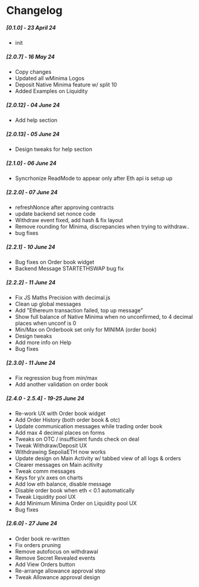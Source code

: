 # Changelog

##### [0.1.0] - 23 April 24

- init

##### [2.0.7] - 16 May 24

- Copy changes
- Updated all wMinima Logos
- Deposit Native Minima feature w/ split 10
- Added Examples on Liquidity

##### [2.0.12] - 04 June 24

- Add help section

##### [2.0.13] - 05 June 24

- Design tweaks for help section

##### [2.1.0] - 06 June 24

- Syncrhonize ReadMode to appear only after Eth api is setup up

##### [2.2.0] - 07 June 24

- refreshNonce after approving contracts
- update backend set nonce code
- Withdraw event fixed, add hash & fix layout
- Remove rounding for Minima, discrepancies when trying to withdraw..
- bug fixes

##### [2.2.1] - 10 June 24

- Bug fixes on Order book widget
- Backend Message STARTETHSWAP bug fix

##### [2.2.2] - 11 June 24

- Fix JS Maths Precision with decimal.js
- Clean up global messages
- Add "Ethereum transaction failed, top up message"
- Show full balance of Native Minima when no unconfirmed, to 4 decimal places when unconf is 0
- Min/Max on Orderbook set only for MINIMA (order book)
- Design tweaks
- Add more info on Help
- Bug fixes

##### [2.3.0] - 11 June 24

- Fix regression bug from min/max
- Add another validation on order book

##### [2.4.0 - 2.5.4] - 19-25 June 24

- Re-work UX with Order book widget
- Add Order History (both order book & otc)
- Update communication messages while trading order book
- Add max 4 decimal places on forms
- Tweaks on OTC / insufficient funds check on deal
- Tweak Withdraw/Deposit UX
- Withdrawing SepoliaETH now works
- Update design on Main Activity w/ tabbed view of all logs & orders
- Clearer messages on Main acitivity
- Tweak comm messages
- Keys for y/x axes on charts
- Add low eth balance, disable message
- Disable order book when eth < 0.1 automatically
- Tweak Liquidity pool UX
- Add Minimum Minima Order on Liquidity pool UX
- Bug fixes

##### [2.6.0] - 27 June 24

- Order book re-written
- Fix orders pruning
- Remove autofocus on withdrawal
- Remove Secret Revealed events
- Add View Orders button
- Re-arrange allowance approval step
- Tweak Allowance approval design

